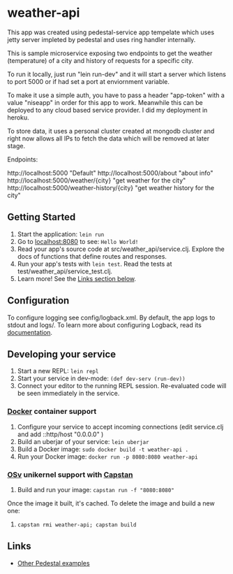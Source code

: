 # weather-api
This app was created using pedestal-service app tempelate which uses jetty server impleted by pedestal and uses ring handler internally.

This is sample microservice exposing two endpoints to get the weather (temperature) of a city and history of requests for a specific city.

To run it locally, just run "lein run-dev" and it will start a server which listens to port 5000 or if had set a port at enviornment variable.

To make it use a simple auth, you have to pass a header "app-token" with a value "niseapp" in order for this app to work. Meanwhile this can be deployed to any cloud based service provider. I did my deployment in heroku.

To store data, it uses a personal cluster created at mongodb cluster and right now allows all IPs to fetch the data which will be removed at later stage.

Endpoints:

http://localhost:5000  "Default"
http://localhost:5000/about "about info"
http://localhost:5000/weather/{city}  "get weather for the city"
http://localhost:5000/weather-history/{city}  "get weather history for the city"

## Getting Started

1. Start the application: `lein run`
2. Go to [localhost:8080](http://localhost:8080/) to see: `Hello World!`
3. Read your app's source code at src/weather_api/service.clj. Explore the docs of functions
   that define routes and responses.
4. Run your app's tests with `lein test`. Read the tests at test/weather_api/service_test.clj.
5. Learn more! See the [Links section below](#links).


## Configuration

To configure logging see config/logback.xml. By default, the app logs to stdout and logs/.
To learn more about configuring Logback, read its [documentation](http://logback.qos.ch/documentation.html).


## Developing your service

1. Start a new REPL: `lein repl`
2. Start your service in dev-mode: `(def dev-serv (run-dev))`
3. Connect your editor to the running REPL session.
   Re-evaluated code will be seen immediately in the service.

### [Docker](https://www.docker.com/) container support

1. Configure your service to accept incoming connections (edit service.clj and add  ::http/host "0.0.0.0" )
2. Build an uberjar of your service: `lein uberjar`
3. Build a Docker image: `sudo docker build -t weather-api .`
4. Run your Docker image: `docker run -p 8080:8080 weather-api`

### [OSv](http://osv.io/) unikernel support with [Capstan](http://osv.io/capstan/)

1. Build and run your image: `capstan run -f "8080:8080"`

Once the image it built, it's cached.  To delete the image and build a new one:

1. `capstan rmi weather-api; capstan build`


## Links
* [Other Pedestal examples](http://pedestal.io/samples)
